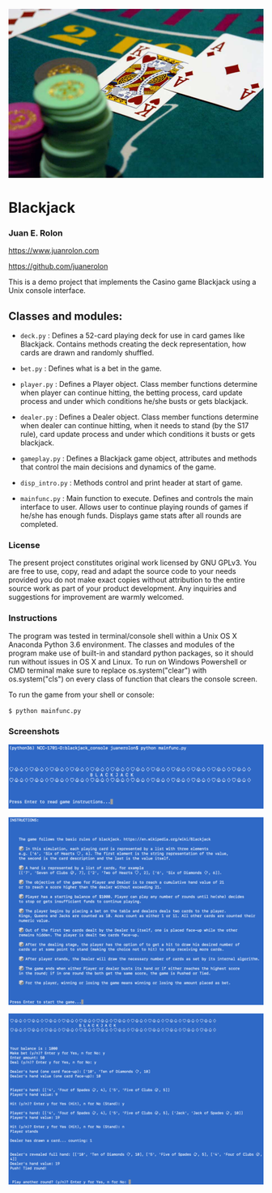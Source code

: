 
<img src="vegas.jpg"
     alt="Vegas"
     style="float: center; margin-center: 10px; width: 550px;" />

# Blackjack

### Juan E. Rolon

https://www.juanrolon.com

https://github.com/juanerolon

This is a demo project that implements the Casino game Blackjack using a Unix console interface. 

## Classes and modules:

- `deck.py` : Defines a 52-card playing deck for use in card games like Blackjack. Contains methods creating the deck representation, how cards are drawn and randomly shuffled.
    

- `bet.py` : Defines what is a bet in the game.


- `player.py` : Defines a Player object. Class member functions determine when player can continue hitting, the betting process, card update process and under which conditions he/she busts or gets blackjack.

- `dealer.py` : Defines a Dealer object. Class member functions determine when dealer can continue hitting, when it needs to stand (by the S17 rule), card update process and under which conditions it busts or gets blackjack. 


- `gameplay.py` :  Defines a Blackjack game object, attributes and methods that control the main decisions and dynamics of the game.


- `disp_intro.py` : Methods control and print header at start of game.

- `mainfunc.py` : Main function to execute. Defines and controls the main interface to user. Allows user to continue playing rounds of games if he/she has enough funds. Displays game stats after all rounds are completed.



### License

The present project constitutes original work licensed by GNU GPLv3. You are free to use, copy, read and adapt the source code to your needs provided you do not make exact copies without attribution to the entire source work as part of your product development. Any inquiries and suggestions for improvement are warmly welcomed. 

### Instructions

The program was tested in terminal/console shell within a Unix OS X Anaconda Python 3.6 environment. The classes and modules of the program make use of built-in and standard python packages, so it should run without issues in OS X and Linux. To run on Windows Powershell or CMD terminal make sure to replace os.system("clear") with os.system("cls") on every class of function that clears the console screen.  

To run the game from your shell or console:

`$ python mainfunc.py`

### Screenshots

<img src="scr1.png"
     alt="Header"
     style="float: center; margin-center: 10px; width: 650px;" />

<img src="scr2.png"
     alt="Instructions"
     style="float: center; margin-center: 10px; width: 650px;" />

<img src="scr3.png"
     alt="Gameplay"
     style="float: center; margin-center: 10px; width: 650px;" />


```python

```

